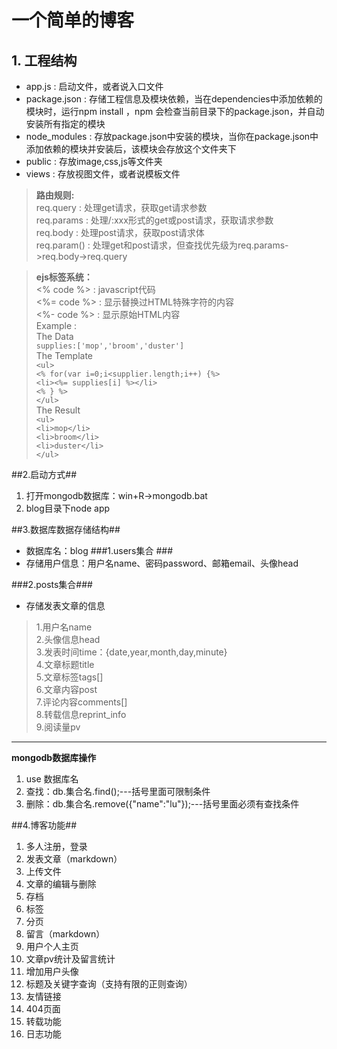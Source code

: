 # 一个简单的博客 #
## 1. 工程结构 ##
- app.js : 启动文件，或者说入口文件
- package.json : 存储工程信息及模块依赖，当在dependencies中添加依赖的模块时，运行npm install ，npm 会检查当前目录下的package.json，并自动安装所有指定的模块
- node_modules : 存放package.json中安装的模块，当你在package.json中添加依赖的模块并安装后，该模块会存放这个文件夹下
- public : 存放image,css,js等文件夹
- views : 存放视图文件，或者说模板文件
> **路由规则:**<br/>
> req.query : 处理get请求，获取get请求参数<br/>
> req.params : 处理/:xxx形式的get或post请求，获取请求参数<br/>
> req.body : 处理post请求，获取post请求体<br/>
> req.param() : 处理get和post请求，但查找优先级为req.params->req.body->req.query

> **ejs标签系统：**<br/>
> <% code %> : javascript代码<br/>
> <%= code %> : 显示替换过HTML特殊字符的内容<br/>
> <%- code %> : 显示原始HTML内容<br/>
> Example :<br/>
> The Data<br/>
> `supplies:['mop','broom','duster']`<br/>
> The Template<br/>
> `<ul>`<br/>
> `<% for(var i=0;i<supplier.length;i++) {%>`<br/>
> `<li><%= supplies[i] %></li>`<br/>
> `<% } %>`<br/>
> `</ul>`<br/>
> The Result<br/>
> `<ul>`<br/>
> `<li>mop</li>`<br/>
> `<li>broom</li>`<br/>
> `<li>duster</li>`<br/>
> `</ul>`

##2.启动方式##
1. 打开mongodb数据库：win+R->mongodb.bat
2. blog目录下node app

##3.数据库数据存储结构##
- 数据库名：blog
###1.users集合 ###
- 存储用户信息：用户名name、密码password、邮箱email、头像head

###2.posts集合###
- 存储发表文章的信息

> 1.用户名name<br/>
> 2.头像信息head<br/>
> 3.发表时间time：{date,year,month,day,minute}<br/>
> 4.文章标题title<br/>
> 5.文章标签tags[]<br/>
> 6.文章内容post<br/>
> 7.评论内容comments[]<br/>
> 8.转载信息reprint_info<br/>
> 9.阅读量pv

----------
**mongodb数据库操作**

1. use 数据库名 
2. 查找：db.集合名.find();---括号里面可限制条件
3. 删除：db.集合名.remove({"name":"lu"});---括号里面必须有查找条件

##4.博客功能##
1. 多人注册，登录
2. 发表文章（markdown）
3. 上传文件
4. 文章的编辑与删除
5. 存档
6. 标签
7. 分页
8. 留言（markdown）
9. 用户个人主页
10. 文章pv统计及留言统计
11. 增加用户头像
12. 标题及关键字查询（支持有限的正则查询）
13. 友情链接
14. 404页面
15. 转载功能
16. 日志功能
